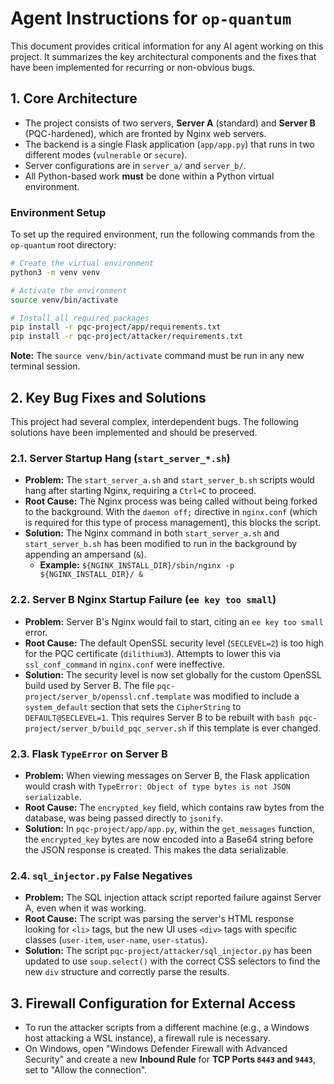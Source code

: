 # Agent Instructions for `op-quantum`

This document provides critical information for any AI agent working on this project. It summarizes the key architectural components and the fixes that have been implemented for recurring or non-obvious bugs.

## 1. Core Architecture

- The project consists of two servers, **Server A** (standard) and **Server B** (PQC-hardened), which are fronted by Nginx web servers.
- The backend is a single Flask application (`app/app.py`) that runs in two different modes (`vulnerable` or `secure`).
- Server configurations are in `server_a/` and `server_b/`.
- All Python-based work **must** be done within a Python virtual environment.

### Environment Setup

To set up the required environment, run the following commands from the `op-quantum` root directory:
```bash
# Create the virtual environment
python3 -m venv venv

# Activate the environment
source venv/bin/activate

# Install all required packages
pip install -r pqc-project/app/requirements.txt
pip install -r pqc-project/attacker/requirements.txt
```
**Note:** The `source venv/bin/activate` command must be run in any new terminal session.

## 2. Key Bug Fixes and Solutions

This project had several complex, interdependent bugs. The following solutions have been implemented and should be preserved.

### 2.1. Server Startup Hang (`start_server_*.sh`)

- **Problem:** The `start_server_a.sh` and `start_server_b.sh` scripts would hang after starting Nginx, requiring a `Ctrl+C` to proceed.
- **Root Cause:** The Nginx process was being called without being forked to the background. With the `daemon off;` directive in `nginx.conf` (which is required for this type of process management), this blocks the script.
- **Solution:** The Nginx command in both `start_server_a.sh` and `start_server_b.sh` has been modified to run in the background by appending an ampersand (`&`).
  - **Example:** `${NGINX_INSTALL_DIR}/sbin/nginx -p ${NGINX_INSTALL_DIR}/ &`

### 2.2. Server B Nginx Startup Failure (`ee key too small`)

- **Problem:** Server B's Nginx would fail to start, citing an `ee key too small` error.
- **Root Cause:** The default OpenSSL security level (`SECLEVEL=2`) is too high for the PQC certificate (`dilithium3`). Attempts to lower this via `ssl_conf_command` in `nginx.conf` were ineffective.
- **Solution:** The security level is now set globally for the custom OpenSSL build used by Server B. The file `pqc-project/server_b/openssl.cnf.template` was modified to include a `system_default` section that sets the `CipherString` to `DEFAULT@SECLEVEL=1`. This requires Server B to be rebuilt with `bash pqc-project/server_b/build_pqc_server.sh` if this template is ever changed.

### 2.3. Flask `TypeError` on Server B

- **Problem:** When viewing messages on Server B, the Flask application would crash with `TypeError: Object of type bytes is not JSON serializable`.
- **Root Cause:** The `encrypted_key` field, which contains raw bytes from the database, was being passed directly to `jsonify`.
- **Solution:** In `pqc-project/app/app.py`, within the `get_messages` function, the `encrypted_key` bytes are now encoded into a Base64 string before the JSON response is created. This makes the data serializable.

### 2.4. `sql_injector.py` False Negatives

- **Problem:** The SQL injection attack script reported failure against Server A, even when it was working.
- **Root Cause:** The script was parsing the server's HTML response looking for `<li>` tags, but the new UI uses `<div>` tags with specific classes (`user-item`, `user-name`, `user-status`).
- **Solution:** The script `pqc-project/attacker/sql_injector.py` has been updated to use `soup.select()` with the correct CSS selectors to find the new `div` structure and correctly parse the results.

## 3. Firewall Configuration for External Access

- To run the attacker scripts from a different machine (e.g., a Windows host attacking a WSL instance), a firewall rule is necessary.
- On Windows, open "Windows Defender Firewall with Advanced Security" and create a new **Inbound Rule** for **TCP Ports `8443` and `9443`**, set to "Allow the connection".
